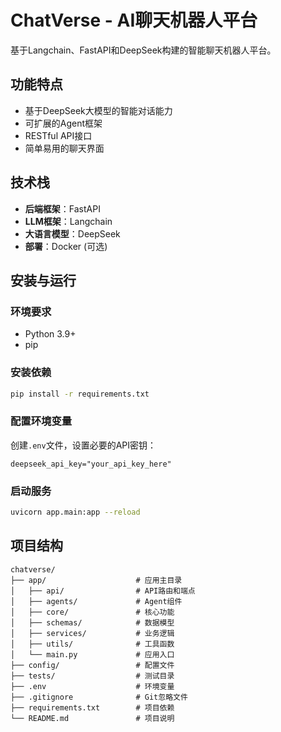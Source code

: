 # ChatVerse - AI聊天机器人平台

基于Langchain、FastAPI和DeepSeek构建的智能聊天机器人平台。

## 功能特点

- 基于DeepSeek大模型的智能对话能力
- 可扩展的Agent框架
- RESTful API接口
- 简单易用的聊天界面

## 技术栈

- **后端框架**：FastAPI
- **LLM框架**：Langchain
- **大语言模型**：DeepSeek
- **部署**：Docker (可选)

## 安装与运行

### 环境要求

- Python 3.9+
- pip

### 安装依赖

```bash
pip install -r requirements.txt
```

### 配置环境变量

创建`.env`文件，设置必要的API密钥：

```
deepseek_api_key="your_api_key_here"
```

### 启动服务

```bash
uvicorn app.main:app --reload
```

## 项目结构

```
chatverse/
├── app/                    # 应用主目录
│   ├── api/                # API路由和端点
│   ├── agents/             # Agent组件
│   ├── core/               # 核心功能
│   ├── schemas/            # 数据模型
│   ├── services/           # 业务逻辑
│   ├── utils/              # 工具函数
│   └── main.py             # 应用入口
├── config/                 # 配置文件
├── tests/                  # 测试目录
├── .env                    # 环境变量
├── .gitignore              # Git忽略文件
├── requirements.txt        # 项目依赖
└── README.md               # 项目说明
``` 